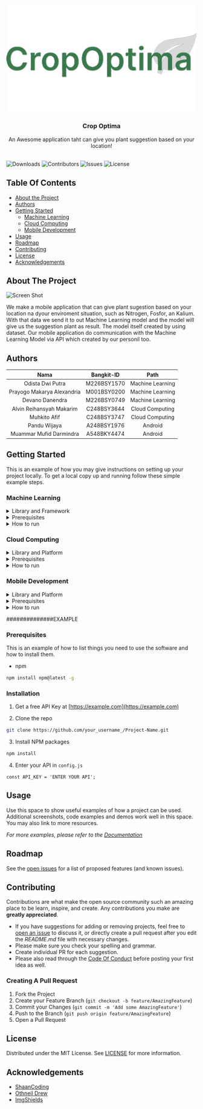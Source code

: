 <br/>
<p align="center">
  <a href="https://github.com/panduwjaya/CropOptima-Fullteam/">
    <img src="logo-transparent.png" alt="Logo">
  </a>

  <h3 align="center">Crop Optima</h3>

  <p align="center">
    An Awesome application taht can give you plant suggestion based on your location!
    <br/>
    <br/>
  </p>
</p>

![Downloads](https://img.shields.io/github/downloads/ShaanCoding/ReadME-Generator/total) ![Contributors](https://img.shields.io/github/contributors/ShaanCoding/ReadME-Generator?color=dark-green) ![Issues](https://img.shields.io/github/issues/ShaanCoding/ReadME-Generator) ![License](https://img.shields.io/github/license/ShaanCoding/ReadME-Generator)

## Table Of Contents

* [About the Project](#about-the-project)
* [Authors](#authors)
* [Getting Started](#getting-started)
    * [Machine Learning](#machine-learning)
    * [Cloud Computing](#cloud-computing)
    * [Mobile Development](#mobile-development)
* [Usage](#usage)
* [Roadmap](#roadmap)
* [Contributing](#contributing)
* [License](#license)
* [Acknowledgements](#acknowledgements)

## About The Project

![Screen Shot](images/screenshot.png)

We make a mobile application that can give plant sugestion based on your location na dyour enviroment situation, such as
Nitrogen, Fosfor, an Kalium. With that data we send it to out Machine Learning model and the model will give us the
suggestion plant as result. The model itself created by using dataset. Our mobile application do communication with the
Machine Learning Model via API which created by our personil too.

## Authors

|            Nama            | Bangkit-ID  |       Path       |
|:--------------------------:|:-----------:|:----------------:|
|      Odista Dwi Putra      | M226BSY1570 | Machine Learning |
| Prayogo Makarya Alexandria | M001BSY0200 | Machine Learning |
|      Devano Danendra       | M226BSY0749 | Machine Learning |
|  Alvin Reihansyah Makarim  | C248BSY3644 | Cloud Computing  |
|        Muhkito Afif        | C248BSY3747 | Cloud Computing  |
|        Pandu Wijaya        | A248BSY1976 |     Android      |
|  Muammar Mufid Darmindra   | A548BKY4474 |     Android      |

## Getting Started

This is an example of how you may give instructions on setting up your project locally.
To get a local copy up and running follow these simple example steps.

### Machine Learning

<details>
<summary> Library and Framework </summary>

* [Tensorflow](https://www.tensorflow.org/) : 
* [Numpy](https://numpy.org/)
* [Keras](https://keras.io/)
</details>
<details>
<summary> Prerequisites </summary> 

* [Jupyter Notebook](https://jupyter.org/)
</details>

<details>
<summary>  How to run </summary> 

1. Clone [this](https://github.com/panduwjaya/CropOptima-Fullteam.git) repository and open the folder
2. Open file `/MachineLearning/File Py/Capstone_Project_Bangkit.ipynb` in your Jupyter Notebook
3. Build and run your Notebook
4. Use the generated model to predict with required data
</details>

### Cloud Computing
<details>
<summary> Library and Platform </summary>
* [Express Js](https://expressjs.com/)
* [Docker](https://docker.com/)
* [Cloudrun](https://cloud.google.com/run)
</details>

<details>
<summary> Prerequisites </summary> 

* [Python >= 3.8](https://www.python.org/)
</details>

<details>
<summary>  How to run </summary> 

1. Clone [this](https://github.com/panduwjaya/CropOptima-Fullteam.git) repository and open the folder
2. Open directory `/CloudComputing`
3. If you want use database to saving your history go to `/database-api` otherwise `/model-api`
4. Don't forget include the Machine Learning Model
3. Open your terminal and install all dependencies with 
```sh
pip install -r requirements.txt
```
4. Run API
```sh
python3 main.py
```
5.  Access API at `http://localhost:5000`
</details>

### Mobile Development
<details>
<summary> Library and Platform </summary>

* [Material 3](https://m3.material.io/) : Used as User Interface library that can help you make your design look more beautiful
* [Retrofit](https://square.github.io/retrofit/) : Retrofit is a library that can help application to make API call and handling API
* [Glide](https://github.com/bumptech/glide) : This library is useful for showing images from URL to ImageView 
* [Firebase](https://github.com/bumptech/glide) : Firebase is one of most popular library to handling Authorization
</details>
<details>
<summary> Prerequisites </summary> 

* [Android Studio](https://developer.android.com/studio)
</details>
<details>
<summary>  How to run </summary> 

1. Clone [this](https://github.com/panduwjaya/CropOptima-Fullteam.git) repository
2. Open directory `/MobileDevelopment `in your Android Studio
3. Build and run your application

</details>






##############EXAMPLE

### Prerequisites

This is an example of how to list things you need to use the software and how to install them.

* npm

```sh
npm install npm@latest -g
```

### Installation

1. Get a free API Key at [https://example.com](https://example.com)

2. Clone the repo

```sh
git clone https://github.com/your_username_/Project-Name.git
```

3. Install NPM packages

```sh
npm install
```

4. Enter your API in `config.js`

```JS
const API_KEY = 'ENTER YOUR API';
```

## Usage

Use this space to show useful examples of how a project can be used. Additional screenshots, code examples and demos
work well in this space. You may also link to more resources.

_For more examples, please refer to the [Documentation](https://example.com)_

## Roadmap

See the [open issues](https://github.com/ShaanCoding/ReadME-Generator/issues) for a list of proposed features (and known
issues).

## Contributing

Contributions are what make the open source community such an amazing place to be learn, inspire, and create. Any
contributions you make are **greatly appreciated**.

* If you have suggestions for adding or removing projects, feel free
  to [open an issue](https://github.com/ShaanCoding/ReadME-Generator/issues/new) to discuss it, or directly create a
  pull request after you edit the *README.md* file with necessary changes.
* Please make sure you check your spelling and grammar.
* Create individual PR for each suggestion.
* Please also read through
  the [Code Of Conduct](https://github.com/ShaanCoding/ReadME-Generator/blob/main/CODE_OF_CONDUCT.md) before posting
  your first idea as well.

### Creating A Pull Request

1. Fork the Project
2. Create your Feature Branch (`git checkout -b feature/AmazingFeature`)
3. Commit your Changes (`git commit -m 'Add some AmazingFeature'`)
4. Push to the Branch (`git push origin feature/AmazingFeature`)
5. Open a Pull Request

## License

Distributed under the MIT License. See [LICENSE](https://github.com/ShaanCoding/ReadME-Generator/blob/main/LICENSE.md)
for more information.

## Acknowledgements

* [ShaanCoding](https://github.com/ShaanCoding/)
* [Othneil Drew](https://github.com/othneildrew/Best-README-Template)
* [ImgShields](https://shields.io/)
